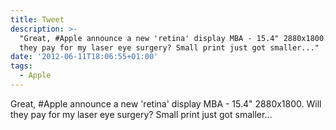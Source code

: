 ```yaml
---
title: Tweet
description: >-
  "Great, #Apple announce a new 'retina' display MBA - 15.4" 2880x1800. Will
  they pay for my laser eye surgery? Small print just got smaller..."
date: '2012-06-11T18:06:55+01:00'
tags:
  - Apple
---
```

Great, #Apple announce a new 'retina' display MBA - 15.4" 2880x1800. Will they pay for my laser eye surgery? Small print just got smaller...
